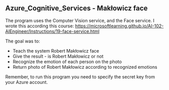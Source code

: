 ## Azure_Cognitive_Services -  Makłowicz face
The program uses the Computer Vision service, and the Face service. I wrote this according this course: https://microsoftlearning.github.io/AI-102-AIEngineer/Instructions/19-face-service.html

The goal was to:
* Teach the system Robert Makłowicz face
* Give the result - is Robert Makłowicz or not
* Recognize the emotion of each person on the photo
* Return photo of Robert Makłowicz according to recognized emotions

Remember, to run this program you need to specify the secret key from your Azure account.
